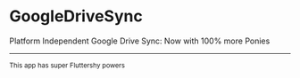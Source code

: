 GoogleDriveSync
===============

Platform Independent Google Drive Sync: Now with 100% more Ponies


___
<small>This app has super Fluttershy powers</small>
